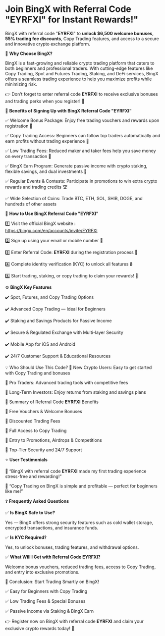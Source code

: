 # Join BingX with Referral Code "EYRFXI" for Instant Rewards!"

BingX with referral code "**EYRFXI**" to **unlock $6,500  welcome bonuses, 55%  trading fee discounts**, Copy Trading features, and access to a secure and innovative crypto exchange platform.


🌟 **Why Choose BingX?**

BingX is a fast-growing and reliable crypto trading platform that caters to both beginners and professional traders. With cutting-edge features like Copy Trading, Spot and Futures Trading, Staking, and DeFi services, BingX offers a seamless trading experience to help you maximize profits while minimizing risk.


👉 Don’t forget to enter referral code **EYRFXI** to receive exclusive bonuses and trading perks when you register! 🎁

🎁 **Benefits of Signing Up with BingX Referral Code "EYRFXI"**

✅ Welcome Bonus Package: Enjoy free trading vouchers and rewards upon registration 🎉

✅ Copy Trading Access: Beginners can follow top traders automatically and earn profits without trading experience 🤖

✅ Low Trading Fees: Reduced maker and taker fees help you save money on every transaction 💸

✅ BingX Earn Program: Generate passive income with crypto staking, flexible savings, and dual investments 🌱

✅ Regular Events & Contests: Participate in promotions to win extra crypto rewards and trading credits 🏆

✅ Wide Selection of Coins: Trade BTC, ETH, SOL, SHIB, DOGE, and hundreds of other assets

📝 **How to Use BingX Referral Code "EYRFXI"**

1️⃣ Visit the official BingX website  : https://bingx.com/en/accounts/invite/EYRFXI

2️⃣ Sign up using your email or mobile number 📱

3️⃣ Enter Referral Code: **EYRFXI** during the registration process 🎯

4️⃣ Complete identity verification (KYC) to unlock all features 🔒

5️⃣ Start trading, staking, or copy trading to claim your rewards! 🚀

⚙️ **BingX Key Features**

✔️ Spot, Futures, and Copy Trading Options

✔️ Advanced Copy Trading — Ideal for Beginners

✔️ Staking and Savings Products for Passive Income

✔️ Secure & Regulated Exchange with Multi-layer Security

✔️ Mobile App for iOS and Android

✔️ 24/7 Customer Support & Educational Resources

💡 Who Should Use This Code?
👶 New Crypto Users: Easy to get started with Copy Trading and bonuses

💼 Pro Traders: Advanced trading tools with competitive fees

🏦 Long-Term Investors: Enjoy returns from staking and savings plans

🎯 Summary of Referral Code **EYRFXI** Benefits

🎁 Free Vouchers & Welcome Bonuses

💸 Discounted Trading Fees

🤖 Full Access to Copy Trading

🌟 Entry to Promotions, Airdrops & Competitions

🔐 Top-Tier Security and 24/7 Support

⭐ **User Testimonials**

💬 “BingX with referral code **EYRFXI** made my first trading experience stress-free and rewarding!”


💬 “Copy Trading on BingX is simple and profitable — perfect for beginners like me!”

❓ **Frequently Asked Questions**

✅ **Is BingX Safe to Use?**

Yes — BingX offers strong security features such as cold wallet storage, encrypted transactions, and insurance funds.

✅ **Is KYC Required?**

Yes, to unlock bonuses, trading features, and withdrawal options.

✅ **What Will I Get with Referral Code EYRFXI?**

Welcome bonus vouchers, reduced trading fees, access to Copy Trading, and entry into exclusive promotions.

🎯 Conclusion: Start Trading Smartly on BingX!

✅ Easy for Beginners with Copy Trading

✅ Low Trading Fees & Special Bonuses

✅ Passive Income via Staking & BingX Earn

👉 Register now on BingX with referral code **EYRFXI** and claim your exclusive crypto rewards today! 🚀

